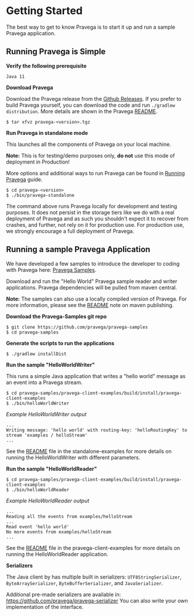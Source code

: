<!--
Copyright Pravega Authors.

Licensed under the Apache License, Version 2.0 (the "License");
you may not use this file except in compliance with the License.
You may obtain a copy of the License at

    http://www.apache.org/licenses/LICENSE-2.0

Unless required by applicable law or agreed to in writing, software
distributed under the License is distributed on an "AS IS" BASIS,
WITHOUT WARRANTIES OR CONDITIONS OF ANY KIND, either express or implied.
See the License for the specific language governing permissions and
limitations under the License.
-->
# Getting Started


The best way to get to know Pravega is to start it up and run a sample Pravega
application.

## Running Pravega is Simple


**Verify the following prerequisite**

```
Java 11
```

**Download Pravega**

Download the Pravega release from the [Github Releases](https://github.com/pravega/pravega/releases).
If you prefer to build Pravega yourself, you can download the code and run `./gradlew distribution`. More
details are shown in the Pravega [README](https://github.com/pravega/pravega/blob/master/README.md).

```
$ tar xfvz pravega-<version>.tgz
```

**Run Pravega in standalone mode**

This launches all the components of Pravega on your local machine.

**Note:** This is for testing/demo purposes only, **do not** use this mode of deployment
in Production!

More options and additional ways to run Pravega can be found in [Running Pravega](deployment/deployment.md) guide.

```
$ cd pravega-<version>
$ ./bin/pravega-standalone
```

The command above runs Pravega locally for development and testing purposes. It does not persist in the storage tiers like we do with a real deployment of Pravega and as such you shouldn't expect it to recover from crashes, and further, not rely on it for production use. For production use, we strongly encourage a full deployment of Pravega.

## Running a sample Pravega Application

We have developed a few samples to introduce the developer to coding with Pravega here: [Pravega Samples](https://github.com/pravega/pravega-samples).

Download and run the "Hello World" Pravega sample reader and writer applications. Pravega
dependencies will be pulled from maven central.

**Note:** The samples can also use a locally compiled version of Pravega. For more information,
please see the [README](https://github.com/pravega/pravega/blob/master/README.md) note on maven publishing.

**Download the Pravega-Samples git repo**

```
$ git clone https://github.com/pravega/pravega-samples
$ cd pravega-samples
```

**Generate the scripts to run the applications**

```
$ ./gradlew installDist
```

**Run the sample "HelloWorldWriter"**

This runs a simple Java application that writes a "hello world" message
        as an event into a Pravega stream.
```
$ cd pravega-samples/pravega-client-examples/build/install/pravega-client-examples
$ ./bin/helloWorldWriter
```
_Example HelloWorldWriter output_
```
...
Writing message: 'hello world' with routing-key: 'helloRoutingKey' to stream 'examples / helloStream'
...
```
See the [README](https://github.com/pravega/pravega-samples/blob/v0.4.0/pravega-client-examples/README.md) file in the standalone-examples for more details
    on running the HelloWorldWriter with different parameters.

**Run the sample "HelloWorldReader"**

```
$ cd pravega-samples/pravega-client-examples/build/install/pravega-client-examples
$ ./bin/helloWorldReader
```

_Example HelloWorldReader output_
```
...
Reading all the events from examples/helloStream
...
Read event 'hello world'
No more events from examples/helloStream
...
```

See the [README](https://github.com/pravega/pravega-samples/blob/v0.4.0/pravega-client-examples/README.md) file in the pravega-client-examples for more details on running the
    HelloWorldReader application.

**Serializers**

The Java client by has multiple built in serializers: `UTF8StringSerializer`, `ByteArraySerializer`, `ByteBufferSerializer`, and `JavaSerializer`.

Additional pre-made serializers are available in: https://github.com/pravega/pravega-serializer
You can also write your own implementation of the interface.
